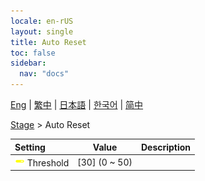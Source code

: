 ```yaml
---
locale: en-rUS
layout: single
title: Auto Reset
toc: false
sidebar:
  nav: "docs"
---
```

[Eng](/dancexr/menu/2025.4/stage/auto_reset) | [繁中](/tw/dancexr/menu/2025.4/stage/auto_reset) | [日本語](/jp/dancexr/menu/2025.4/stage/auto_reset) | [한국어](/kr/dancexr/menu/2025.4/stage/auto_reset) | [简中](/zh/dancexr/menu/2025.4/stage/auto_reset)

[Stage](../menu#Stage) > Auto Reset



| Setting | Value | Description |
| :--- | --- | :--- |
|<nobr><img src="/images/icon/ic_slider.png" alt="slider icon"/> Threshold</nobr>| [30] (0 ~ 50) | 
